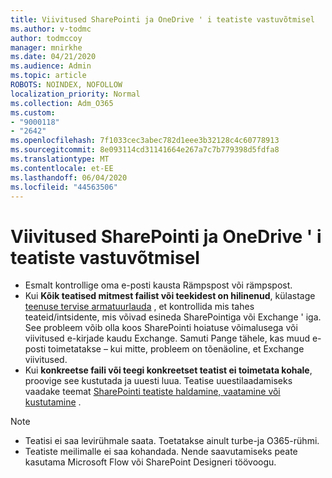 ```yaml
---
title: Viivitused SharePointi ja OneDrive ' i teatiste vastuvõtmisel
ms.author: v-todmc
author: todmccoy
manager: mnirkhe
ms.date: 04/21/2020
ms.audience: Admin
ms.topic: article
ROBOTS: NOINDEX, NOFOLLOW
localization_priority: Normal
ms.collection: Adm_O365
ms.custom:
- "9000118"
- "2642"
ms.openlocfilehash: 7f1033cec3abec782d1eee3b32128c4c60778913
ms.sourcegitcommit: 8e093114cd31141664e267a7c7b779398d5fdfa8
ms.translationtype: MT
ms.contentlocale: et-EE
ms.lasthandoff: 06/04/2020
ms.locfileid: "44563506"
---
```

# <a name="delays-in-receiving-sharepoint-and-onedrive-alerts"></a>Viivitused SharePointi ja OneDrive ' i teatiste vastuvõtmisel

- Esmalt kontrollige oma e-posti kausta Rämpspost või rämpspost.
- Kui **Kõik teatised mitmest failist või teekidest on hilinenud**, külastage [teenuse tervise armatuurlauda](https://portal.office.com/adminportal/home?ref=/servicehealth) , et kontrollida mis tahes teateid/intsidente, mis võivad esineda SharePointiga või Exchange ' iga. See probleem võib olla koos SharePointi hoiatuse võimalusega või viivitused e-kirjade kaudu Exchange. Samuti Pange tähele, kas muud e-posti toimetatakse – kui mitte, probleem on tõenäoline, et Exchange viivitused.
- Kui **konkreetse faili või teegi konkreetset teatist ei toimetata kohale**, proovige see kustutada ja uuesti luua. Teatise uuestilaadamiseks vaadake teemat [SharePointi teatiste haldamine, vaatamine või kustutamine](https://support.microsoft.com/office/99dfb19c-9a90-4a8c-aba1-aa8c8afb0de2) .

> [!NOTE]
> - Teatisi ei saa levirühmale saata. Toetatakse ainult turbe-ja O365-rühmi.
> - Teatiste meilimalle ei saa kohandada. Nende saavutamiseks peate kasutama Microsoft Flow või SharePoint Designeri töövoogu.
